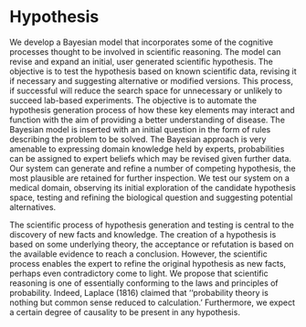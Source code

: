 # Hypothesis
We develop a Bayesian model that incorporates some of the cognitive processes thought to be involved in scientific reasoning. The model can revise and expand an initial, user generated scientific hypothesis.  The objective is to test the hypothesis based on known scientific data, revising it if necessary and suggesting alternative or modified versions. This process, if successful will reduce the search space for unnecessary or unlikely to succeed lab-based experiments. The objective is to automate the hypothesis generation process of how these key elements may interact and function with the aim of providing a better understanding of disease. The Bayesian model is inserted with an initial question in the form of rules describing the problem to be solved.  The Bayesian approach is very amenable to expressing  domain knowledge held by experts, probabilities can be assigned to expert beliefs which may be revised given further data. Our system can generate and refine a number of competing hypothesis, the most plausible are retained for further inspection. We test our system on a medical domain, observing its initial exploration of the candidate hypothesis space, testing and refining the biological question and suggesting potential alternatives.  

The scientific process of hypothesis generation and testing is central to the discovery of new facts and knowledge. The creation of a hypothesis is based on some underlying theory, the acceptance or refutation is based on the available evidence to reach a conclusion. However, the scientific process enables the expert to refine the original hypothesis as new facts, perhaps even contradictory come to light. We propose that scientific reasoning is one of essentially conforming to the laws and principles of probability. Indeed, Laplace (1816) claimed that ‘‘probability theory is nothing but common sense reduced to calculation.’ Furthermore, we expect a certain degree of causality to be present in any hypothesis.
